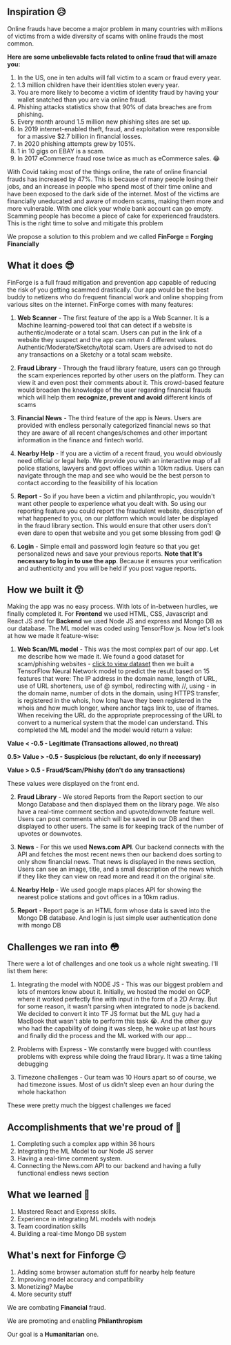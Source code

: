 ## Inspiration 😥
Online frauds have become a major problem in many countries with millions of victims from a wide diversity of scams with online frauds the most common.

**Here are some unbelievable facts related to online fraud that will amaze you:**

1. In the US, one in ten adults will fall victim to a scam or fraud every year.
2. 1.3 million children have their identities stolen every year. 
3. You are more likely to become a victim of identity fraud by having your wallet snatched than you are via online fraud. 
4. Phishing attacks statistics show that 90% of data breaches are from phishing.
5. Every month around 1.5 million new phishing sites are set up.
6. In 2019 internet-enabled theft, fraud, and exploitation were responsible for a massive $2.7 billion in financial losses.
7. In 2020 phishing attempts grew by 105%.
8. 1 in 10 gigs on EBAY is a scam.
9. In 2017 eCommerce fraud rose twice as much as eCommerce sales. 😂

With Covid taking most of the things online, the rate of online financial frauds has increased by 47%. This is because of many people losing their jobs, and an increase in people who spend most of their time online and have been exposed to the dark side of the internet. Most of the victims are financially uneducated and aware of modern scams, making them more and more vulnerable. With one click your whole bank account can go empty. Scamming people has become a piece of cake for experienced fraudsters. This is the right time to solve and mitigate this problem

We propose a solution to this problem and we called **FinForge = Forging Financially**


## What it does 😎
FinForge is a full fraud mitigation and prevention app capable of reducing the risk of you getting scammed drastically. Our app would be the best buddy to netizens who do frequent financial work and online shopping from various sites on the internet. FinForge comes with many features:

1. **Web Scanner** - The first feature of the app is a Web Scanner. It is a Machine learning-powered tool that can detect if a website is authentic/moderate or a total scam. Users can put in the link of a website they suspect and the app can return 4 different values. Authentic/Moderate/Sketchy/total scam. Users are advised to not do any transactions on a Sketchy or a total scam website.

2. **Fraud Library** - Through the fraud library feature, users can go through the scam experiences reported by other users on the platform. They can view it and even post their comments about it. This crowd-based feature would broaden the knowledge of the user regarding financial frauds which will help them **recognize, prevent and avoid** different kinds of scams

3. **Financial News** - The third feature of the app is News. Users are provided with endless personally categorized financial news so that they are aware of all recent changes/schemes and other important information in the finance and fintech world.

4. **Nearby Help** - If you are a victim of a recent fraud, you would obviously need official or legal help. We provide you with an interactive map of all police stations, lawyers and govt offices within a 10km radius. Users can navigate through the map and see who would be the best person to contact according to the feasibility of his location

5. **Report** - So if you have been a victim and philanthropic, you wouldn't want other people to experience what you dealt with. So using our reporting feature you could report the fraudulent website, description of what happened to you, on our platform which would later be displayed in the fraud library section. This would ensure that other users don't even dare to open that website and you get some blessing from god! 😅

6. **Login** - Simple email and password login feature so that you get personalized news and save your previous reports. **Note that It's necessary to log in to use the app**. Because it ensures your verification and authenticity and you will be held if you post vague reports.

## How we built it 😙

Making the app was no easy process. With lots of in-between hurdles, we finally completed it. For **Frontend** we used HTML, CSS, Javascript and React JS and for **Backend** we used Node JS and express and Mongo DB as our database. The ML model was coded using TensorFlow js.
Now let's look at how we made it feature-wise:

1. **Web Scan/ML model** - This was the most complex part of our app. Let me describe how we made it. We found a good dataset for scam/phishing websites -        [click to view dataset](https://archive.ics.uci.edu/ml/datasets/phishing+websites#)
then we built a TensorFlow Neural Network model to predict the result based on 15 features that were:
The IP address in the domain name, length of URL, use of URL shorteners, use of @ symbol, redirecting with //, using - in the domain name, number of dots in the domain, using HTTPS transfer, is registered in the whois, how long have they been registered in the whois and how much longer, where anchor tags link to, use of iframes. When receiving the URL do the appropriate preprocessing of the URL to convert to a numerical system that the model can understand. This completed the ML model and the model would return a value:

**Value < -0.5 - Legitimate (Transactions allowed, no threat)**

**0.5> Value > -0.5 - Suspicious (be reluctant, do only if necessary)**

**Value > 0.5 - Fraud/Scam/Phishy (don't do any transactions)**

These values were displayed on the front end.

2. **Fraud Library** - We stored Reports from the Report section to our Mongo Database and then displayed them on the library page. We also have a real-time comment section and upvote/downvote feature well. Users can post comments which will be saved in our DB and then displayed to other users. The same is for keeping track of the number of upvotes or downvotes.

3. **News** - For this we used **News.com API**. Our backend connects with the API and fetches the most recent news then our backend does sorting to only show financial news. That news is displayed in the news section, Users can see an image, title, and a small description of the news which if they like they can view on read more and read it on the original site.

4. **Nearby Help** - We used google maps places API for showing the nearest police stations and govt offices in a 10km radius.

5. **Report** - Report page is an HTML form whose data is saved into the Mongo DB database. And login is just simple user authentication done with mongo DB


## Challenges we ran into 😳
There were a lot of challenges and one took us a whole night sweating. I'll list them here:

1. Integrating the model with NODE JS - This was our biggest problem and lots of mentors know about it. Initially, we hosted the model on GCP, where it worked perfectly fine with input in the form of a 2D Array. But for some reason, it wasn't parsing when integrated to node js backend. We decided to convert it into TF JS format but the ML guy had a MacBook that wasn't able to perform this task 😭. And the other guy who had the capability of doing it was sleep, he woke up at last hours and finally did the process and the ML worked with our app...

2. Problems with Express - We constantly were bugged with countless problems with express while doing the fraud library. It was a time taking debugging

3. Timezone challenges - Our team was 10 Hours apart so of course, we had timezone issues. Most of us didn't sleep even an hour during the whole hackathon

These were pretty much the biggest challenges we faced

## Accomplishments that we're proud of 🤩

1. Completing such a complex app within 36 hours
2. Integrating the ML Model to our Node JS server
3. Having a real-time comment system.
4. Connecting the News.com API to our backend and having a fully functional endless news section


## What we learned 🤗

1. Mastered React and Express skills.
2. Experience in integrating ML models with nodejs
3. Team coordination skills
4. Building a real-time Mongo DB system

## What's next for Finforge 😏

1. Adding some browser automation stuff for nearby help feature
2. Improving model accuracy and compatibility
3. Monetizing? Maybe
4. More security stuff

We are combating **Financial** fraud.

We are promoting and enabling **Philanthropism**

Our goal is a **Humanitarian** one.

